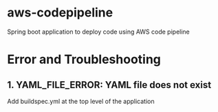 # aws-codepipeline
Spring boot application to deploy code using AWS code pipeline


# Error and Troubleshooting

## 1. YAML_FILE_ERROR: YAML file does not exist	
Add buildspec.yml at the top level of the application
